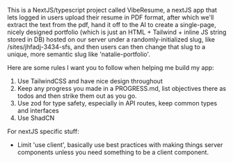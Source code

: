 This is a NextJS/typescript project called VibeResume, a nextJS app that lets logged in users upload their resume in PDF format, after which we'll extract the text from the pdf, hand it off to the AI to create a single-page, nicely designed portfolio (which is just an HTML + Tailwind + inline JS string stored in DB) hosted on our server under a randomly-initialized slug, like /sites/jhfadj-3434-sfs, and then users can then change that slug to a unique, more semantic slug like 'natalie-portfolio'.

Here are some rules I want you to follow when helping me build my app:

1. Use TailwindCSS and have nice design throughout
2. Keep any progress you made in a PROGRESS.md, list objectives there as todos and then strike them out as you go.
3. Use zod for type safety, especially in API routes, keep common types and interfaces
4. Use ShadCN

For nextJS specific stuff:

- Limit 'use client', basically use best practices with making things server components unless you need something to be a client component.
